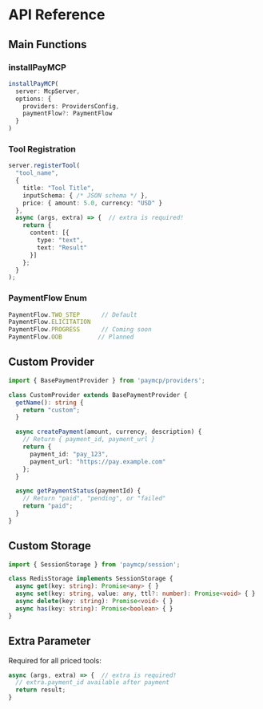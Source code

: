 # API Reference

## Main Functions

### installPayMCP

```typescript
installPayMCP(
  server: McpServer,
  options: {
    providers: ProvidersConfig,
    paymentFlow?: PaymentFlow
  }
)
```

### Tool Registration

```typescript
server.registerTool(
  "tool_name",
  {
    title: "Tool Title",
    inputSchema: { /* JSON schema */ },
    price: { amount: 5.0, currency: "USD" }
  },
  async (args, extra) => {  // extra is required!
    return {
      content: [{
        type: "text",
        text: "Result"
      }]
    };
  }
);
```

### PaymentFlow Enum

```typescript
PaymentFlow.TWO_STEP      // Default
PaymentFlow.ELICITATION
PaymentFlow.PROGRESS      // Coming soon
PaymentFlow.OOB          // Planned
```

## Custom Provider

```typescript
import { BasePaymentProvider } from 'paymcp/providers';

class CustomProvider extends BasePaymentProvider {
  getName(): string {
    return "custom";
  }

  async createPayment(amount, currency, description) {
    // Return { payment_id, payment_url }
    return {
      payment_id: "pay_123",
      payment_url: "https://pay.example.com"
    };
  }

  async getPaymentStatus(paymentId) {
    // Return "paid", "pending", or "failed"
    return "paid";
  }
}
```

## Custom Storage

```typescript
import { SessionStorage } from 'paymcp/session';

class RedisStorage implements SessionStorage {
  async get(key: string): Promise<any> { }
  async set(key: string, value: any, ttl?: number): Promise<void> { }
  async delete(key: string): Promise<void> { }
  async has(key: string): Promise<boolean> { }
}
```

## Extra Parameter

Required for all priced tools:

```typescript
async (args, extra) => {  // extra is required!
  // extra.payment_id available after payment
  return result;
}
```